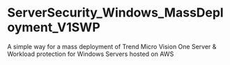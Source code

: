 # ServerSecurity_Windows_MassDeployment_V1SWP
A simple way for a mass deployment of Trend Micro Vision One Server &amp; Workload protection for Windows Servers hosted on AWS 
